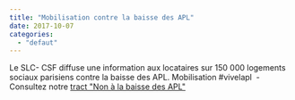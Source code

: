 ```yaml
---
title: "Mobilisation contre la baisse des APL"
date: 2017-10-07
categories: 
  - "defaut"
---
```


Le SLC- CSF diffuse une information aux locataires sur 150 000 logements sociaux parisiens contre la baisse des APL. Mobilisation #vivelapl  - Consultez notre [tract "Non à la baisse des APL"](/uploads/Tract-APL-VF.pdf)
